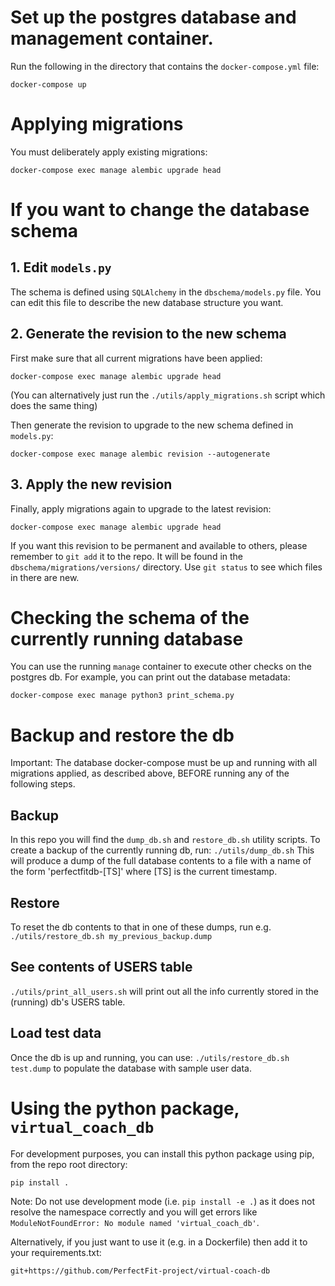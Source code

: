 # Set up the postgres database and management container.
Run the following in the directory that contains the `docker-compose.yml` file:
```
docker-compose up
```

# Applying migrations
You must deliberately apply existing migrations:
```
docker-compose exec manage alembic upgrade head
```

# If you want to change the database schema

## 1. Edit `models.py`
The schema is defined using `SQLAlchemy` in the `dbschema/models.py` file. You can edit this file to
describe the new database structure you want.

## 2. Generate the revision to the new schema

First make sure that all current migrations have been applied:
```
docker-compose exec manage alembic upgrade head
```
(You can alternatively just run the `./utils/apply_migrations.sh` script which does the same thing)

Then generate the revision to upgrade to the new schema defined in `models.py`:
```
docker-compose exec manage alembic revision --autogenerate
```

## 3. Apply the new revision

Finally, apply migrations again to upgrade to the latest revision:
```
docker-compose exec manage alembic upgrade head
```

If you want this revision to be permanent and available to others, please
remember to `git add` it to the repo. It will be found in the `dbschema/migrations/versions/`
directory. Use `git status` to see which files in there are new.


# Checking the schema of the currently running database
You can use the running `manage` container to execute other checks on the
postgres db. For example, you can print out the database metadata:
```
docker-compose exec manage python3 print_schema.py
```

# Backup and restore the db
Important: The database docker-compose must be up and running with all migrations applied, as described above, BEFORE running any of the following steps.

## Backup
In this repo you will find the `dump_db.sh` and `restore_db.sh` utility scripts. To create a backup of the currently running db,
run:
`./utils/dump_db.sh`
This will produce a dump of the full database contents to a file with a name of the form 'perfectfitdb-[TS]' where [TS] is the current timestamp.

## Restore
To reset the db contents to that in one of these dumps, run e.g.
`./utils/restore_db.sh my_previous_backup.dump`

## See contents of USERS table
`./utils/print_all_users.sh` will print out all the info currently stored in the (running) db's USERS table.

## Load test data
Once the db is up and running, you can use:
`./utils/restore_db.sh test.dump`
to populate the database with sample user data.

# Using the python package, `virtual_coach_db`
For development purposes, you can install this python package using pip, from the repo root directory:
```
pip install .
```
Note: Do not use development mode (i.e. `pip install -e .`) as it does not resolve the namespace correctly and you will get errors like `ModuleNotFoundError: No module named 'virtual_coach_db'`.

Alternatively, if you just want to use it (e.g. in a Dockerfile) then add it to your requirements.txt:
```
git+https://github.com/PerfectFit-project/virtual-coach-db
```
